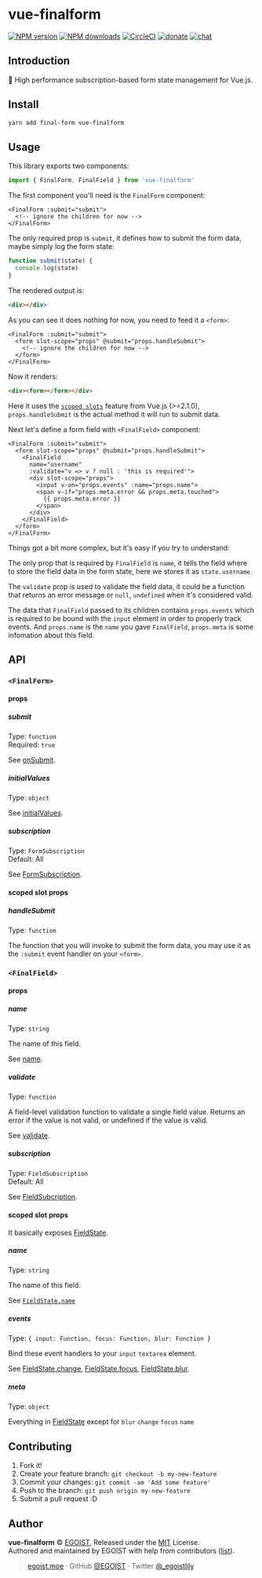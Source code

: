 
# vue-finalform

<!-- hide-on-docup-start -->

[![NPM version](https://img.shields.io/npm/v/vue-finalform.svg?style=flat)](https://npmjs.com/package/vue-finalform) [![NPM downloads](https://img.shields.io/npm/dm/vue-finalform.svg?style=flat)](https://npmjs.com/package/vue-finalform) [![CircleCI](https://circleci.com/gh/egoist/vue-finalform/tree/master.svg?style=shield)](https://circleci.com/gh/egoist/vue-finalform/tree/master)  [![donate](https://img.shields.io/badge/$-donate-ff69b4.svg?maxAge=2592000&style=flat)](https://github.com/egoist/donate) [![chat](https://img.shields.io/badge/chat-on%20discord-7289DA.svg?style=flat)](https://chat.egoist.moe)

<!-- hide-on-docup-stop -->

## Introduction

🏁 High performance subscription-based form state management for Vue.js.

## Install

```bash
yarn add final-form vue-finalform
```

## Usage

This library exports two components:

```js
import { FinalForm, FinalField } from 'vue-finalform'
```

The first component you'll need is the `FinalForm` component:

```vue
<FinalForm :submit="submit">
  <!-- ignore the children for now -->
</FinalForm>
```

The only required prop is `submit`, it defines how to submit the form data, maybe simply log the form state:

```js
function submit(state) {
  console.log(state)
}
```

The rendered output is:

```html
<div></div>
```

As you can see it does nothing for now, you need to feed it a `<form>`:

```vue
<FinalForm :submit="submit">
  <form slot-scope="props" @submit="props.handleSubmit">
    <!-- ignore the children for now -->
  </form>
</FinalForm>
```

Now it renders:

```html
<div><form></form></div>
```

Here it uses the [`scoped slots`](https://vuejs.org/v2/guide/components.html#Scoped-Slots) feature from Vue.js (>=2.1.0), `props.handleSubmit` is the actual method  it will run to submit data.

Next let's define a form field with `<FinalField>` component:

```vue
<FinalForm :submit="submit">
  <form slot-scope="props" @submit="props.handleSubmit">
    <FinalField 
      name="username" 
      :validate="v => v ? null : 'this is required'">
      <div slot-scope="props">
        <input v-on="props.events" :name="props.name">
        <span v-if="props.meta.error && props.meta.touched">
          {{ props.meta.error }}
        </span>
      </div>
    </FinalField>
  </form>
</FinalForm>
```

Things got a bit more complex, but it's easy if you try to understand:

The only prop that is required by `FinalField` is `name`, it tells the field where to store the field data in the form state, here we stores it as `state.username`.

The `validate` prop is used to validate the field data, it could be a function that returns an error message or `null`, `undefined` when it's considered valid.

The data that `FinalField` passed to its children contains `props.events` which is required to be bound with the `input` element in order to properly track events. And `props.name` is  the `name` you gave `FinalField`, `props.meta` is some infomation about this field.

## API

### `<FinalForm>`

#### props

##### submit

Type: `function`<br>
Required: `true`

See [onSubmit](https://github.com/final-form/final-form#onsubmit-values-object-form-formapi-callback-errors-object--void--object--promiseobject--void).

##### initialValues

Type: `object`

See [initialValues](https://github.com/final-form/final-form#initialvalues-object).

##### subscription

Type: `FormSubscription`<br>
Default: All

See [FormSubscription](https://github.com/final-form/final-form#formsubscription--string-boolean-).

#### scoped slot props

##### handleSubmit

Type: `function`

The function that you will invoke to submit the form data, you may use it as the `:submit` event handler on your `<form>`.

### `<FinalField>`

#### props

##### name

Type: `string`

The name of this field.

See [name](https://github.com/final-form/final-form#name-string-1).

##### validate

Type: `function`

A field-level validation function to validate a single field value. Returns an error if the value is not valid, or undefined if the value is valid.

See [validate](https://github.com/final-form/final-form#validate-value-any-allvalues-object--any).

##### subscription

Type: `FieldSubscription`<br>
Default: All

See [FieldSubcription](https://github.com/final-form/final-form#fieldsubscription--string-boolean-).

#### scoped slot props

It basically exposes [FieldState](https://github.com/final-form/final-form#fieldstate).

##### name

Type: `string`

The name of this field.

See [`FieldState.name`](https://github.com/final-form/final-form#name-string)

##### events

Type: `{ input: Function, focus: Function, blur: Function }`

Bind these event handlers to your `input` `textarea` element.

See [FieldState.change](https://github.com/final-form/final-form#change-value-any--void), [FieldState.focus](https://github.com/final-form/final-form#focus---void), [FieldState.blur](https://github.com/final-form/final-form#blur---void).

##### meta

Type: `object`

Everything in [FieldState](https://github.com/final-form/final-form#fieldstate) except for `blur` `change` `focus` `name`

## Contributing

1. Fork it!
2. Create your feature branch: `git checkout -b my-new-feature`
3. Commit your changes: `git commit -am 'Add some feature'`
4. Push to the branch: `git push origin my-new-feature`
5. Submit a pull request :D


## Author

**vue-finalform** © [EGOIST](https://github.com/egoist), Released under the [MIT](https://github.com/egoist/vue-finalform/blob/master/LICENSE) License.<br>
Authored and maintained by EGOIST with help from contributors ([list](https://github.com/egoist/vue-finalform/contributors)).

> [egoist.moe](https://egoist.moe) · GitHub [@EGOIST](https://github.com/egoist) · Twitter [@_egoistlily](https://twitter.com/_egoistlily)
